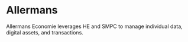 # Allermans
Allermans Economie leverages HE and SMPC to manage individual data, digital assets, and transactions.
